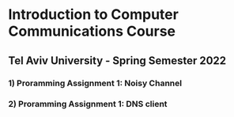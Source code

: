 
# Introduction to Computer Communications Course 
## Tel Aviv University - Spring Semester 2022

### 1) Proramming Assignment 1: Noisy Channel

### 2) Proramming Assignment 1: DNS client
